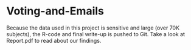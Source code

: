 # Voting-and-Emails

Because the data used in this project is sensitive and large (over 70K subjects), the R-code and final write-up is pushed to Git. Take a look at Report.pdf to read about our findings.
